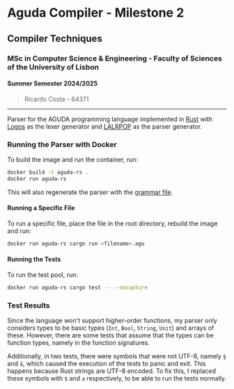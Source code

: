 # Aguda Compiler - Milestone 2

## Compiler Techniques
### MSc in Computer Science & Engineering - Faculty of Sciences of the University of Lisbon
#### Summer Semester 2024/2025

> Ricardo Costa - 64371

---

Parser for the AGUDA programming language implemented in [Rust](https://www.rust-lang.org/) with [Logos](https://logos.maciej.codes/) as the lexer generator and [LALRPOP](https://lalrpop.github.io/lalrpop/) as the parser generator.

### Running the Parser with Docker

To build the image and run the container, run:

```sh
docker build -t aguda-rs .
docker run aguda-rs
```

This will also regenerate the parser with the [grammar file](./src/grammar.lalrpop).

#### Running a Specific File

To run a specific file, place the file in the root directory, rebuild the image and run:

```sh
docker run aguda-rs cargo run <filename>.agu
```

#### Running the Tests

To run the test pool, run:

```sh
docker run aguda-rs cargo test -- --nocapture
```

### Test Results

Since the language won't support higher-order functions, my parser only considers types to be basic types (`Int`, `Bool`, `String`, `Unit`) and arrays of these. However, there are some tests that assume that the types can be function types, namely in the function signatures.

Additionally, in two tests, there were symbols that were not UTF-8, namely `§` and `á`, which caused the execution of the tests to panic and exit. This happens because Rust strings are UTF-8 encoded. To fix this, I replaced these symbols with `$` and `a` respectively, to be able to run the tests normally. 
